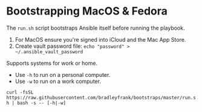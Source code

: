 # Bootstrapping MacOS & Fedora

The `run.sh` script bootstraps Ansible itself before running the playbook.

1. For MacOS ensure you're signed into iCloud and the Mac App Store.
2. Create vault password file: `echo "password" > ~/.ansible_vault_password`

Supports systems for work or home.

* Use `-h` to run on a personal computer.
* Use `-w` to run on a work computer.

`curl -fsSL https://raw.githubusercontent.com/bradleyfrank/bootstraps/master/run.sh | bash -s -- [-h|-w]`
